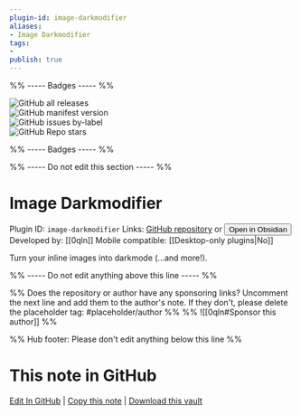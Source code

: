 ```yaml
---
plugin-id: image-darkmodifier
aliases:
- Image Darkmodifier
tags: 
- 
publish: true
---
```


%% ----- Badges ----- %%

![GitHub all releases](https://img.shields.io/github/downloads/0qln/obsidian-image-darkmodifier/total?color=573E7A&logo=github&style=for-the-badge)   
![GitHub manifest version](https://img.shields.io/github/manifest-json/v/0qln/obsidian-image-darkmodifier?color=573E7A&logo=github&style=for-the-badge)   
![GitHub issues by-label](https://img.shields.io/github/issues/0qln/obsidian-image-darkmodifier/help%20wanted?color=573E7A&logo=github&style=for-the-badge)   
![GitHub Repo stars](https://img.shields.io/github/stars/0qln/obsidian-image-darkmodifier?color=573E7A&logo=github&style=for-the-badge)

%% ----- Badges ----- %%

%% ----- Do not edit this section ----- %%

# Image Darkmodifier

Plugin ID: `image-darkmodifier`
Links: [GitHub repository](https://github.com/0qln/obsidian-image-darkmodifier) or [<button id=HH>Open in Obsidian</button>](obsidian://show-plugin?id=image-darkmodifier)
Developed by: [[0qln]]
Mobile compatible: [[Desktop-only plugins|No]]

Turn your inline images into darkmode (...and more!).

%% ----- Do not edit anything above this line ----- %% 

%% Does the repository or author have any sponsoring links? Uncomment the next line and add them to the author's note. If they don't, please delete the placeholder tag: #placeholder/author %%
%% ![[0qln#Sponsor this author]] %%

%% Hub footer: Please don't edit anything below this line %%

# This note in GitHub

<span class="git-footer">[Edit In GitHub](https://github.dev/obsidian-community/obsidian-hub/blob/main/02%20-%20Community%20Expansions/02.05%20All%20Community%20Expansions/Plugins/image-darkmodifier.md "git-hub-edit-note") | [Copy this note](https://raw.githubusercontent.com/obsidian-community/obsidian-hub/main/02%20-%20Community%20Expansions/02.05%20All%20Community%20Expansions/Plugins/image-darkmodifier.md "git-hub-copy-note") | [Download this vault](https://github.com/obsidian-community/obsidian-hub/archive/refs/heads/main.zip "git-hub-download-vault") </span>
